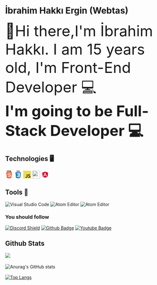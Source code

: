 # İbrahim Hakkı Ergin (Webtas)
<font size="30px">👋Hi there,I'm İbrahim Hakkı. I am 15 years old, I'm Front-End Developer 💻 <br>
**I'm going to be Full-Stack Developer 💻**</font>
## Technologies 🖥️
<img  width= 25 height= 25 src="https://raw.githubusercontent.com/github/explore/80688e429a7d4ef2fca1e82350fe8e3517d3494d/topics/html/html.png"> <img width= 25 height= 25 src="https://raw.githubusercontent.com/github/explore/80688e429a7d4ef2fca1e82350fe8e3517d3494d/topics/css/css.png"> <img width= 25 height= 25 src="https://raw.githubusercontent.com/github/explore/80688e429a7d4ef2fca1e82350fe8e3517d3494d/topics/javascript/javascript.png"> <img width= 25 height= 25 src="https://pbs.twimg.com/profile_images/1278691829135876097/I4HKOLJw_400x400.png">  <img width= 25 height= 25 src="https://raw.githubusercontent.com/github/explore/80688e429a7d4ef2fca1e82350fe8e3517d3494d/topics/angular/angular.png"> 
## Tools 🧰
<img  alt="Visual Studio Code" width= 25 height= 25 src="https://cdn.icon-icons.com/icons2/2107/PNG/512/file_type_vscode_icon_130084.png"> <img alt="Atom Editor"  width= 25 height= 25 src="https://cdn.discordapp.com/attachments/781399912751038464/911342236027985920/kisspng-atom-source-code-editor-text-editor-sublime-text-e-5b136f3de9bfc0.0257497515280003179574.png"> <img alt="Atom Editor"  width= 25 height= 25 src="https://media.discordapp.net/attachments/781399912751038464/911344873750286386/B2I33n0iBujqXPO1xpgUeYmQNK9y3M7wd1W-Njlua6jNgfp1vF0VPCSOV61CCpWw-mo.png">
### You should follow
[![Discord Shield](https://discordapp.com/api/guilds/502876029845766145/widget.png?style=shield)](https://discord.gg/dvFbf9y969)
[![Github Badge](https://img.shields.io/github/followers/06ergin06?style=social)](https://github.com/06ergin06)
[![Youtube Badge](https://img.shields.io/youtube/channel/subscribers/UCnu8zBv-6nGXLlxgsBYmksQ?style=social)](https://www.youtube.com/channel/UCnu8zBv-6nGXLlxgsBYmksQ/featured)
## Github Stats
![](https://komarev.com/ghpvc/?username=06ergin06&color=green)<br><br>
![Anurag's GitHub stats](https://github-readme-stats.vercel.app/api?username=06ergin06&show_icons=true&theme=dark)
<br><br>
[![Top Langs](https://github-readme-stats.vercel.app/api/top-langs/?username=06ergin06&layout=compact&theme=dark)](https://github.com/anuraghazra/github-readme-stats)
